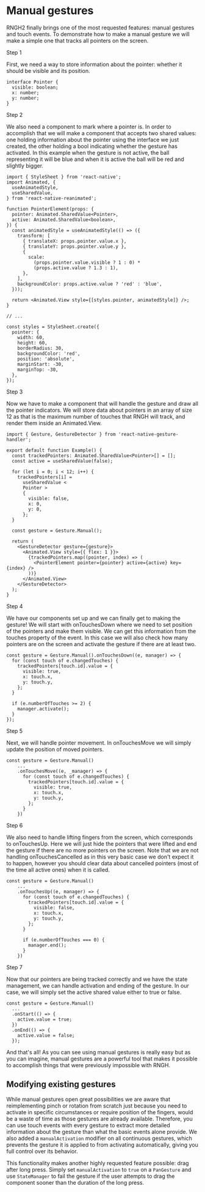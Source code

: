 # Manual gestures

RNGH2 finally brings one of the most requested features: manual gestures and touch events. To demonstrate how to make a manual gesture we will make a simple one that tracks all pointers on the screen.

Step 1

First, we need a way to store information about the pointer: whether it should be visible and its position.

```
interface Pointer {
  visible: boolean;
  x: number;
  y: number;
}
```

Step 2

We also need a component to mark where a pointer is. In order to accomplish that we will make a component that accepts two shared values: one holding information about the pointer using the interface we just created, the other holding a bool indicating whether the gesture has activated. In this example when the gesture is not active, the ball representing it will be blue and when it is active the ball will be red and slightly bigger.

```
import { StyleSheet } from 'react-native';
import Animated, {
  useAnimatedStyle,
  useSharedValue,
} from 'react-native-reanimated';

function PointerElement(props: {
  pointer: Animated.SharedValue<Pointer>,
  active: Animated.SharedValue<boolean>,
}) {
  const animatedStyle = useAnimatedStyle(() => ({
    transform: [
      { translateX: props.pointer.value.x },
      { translateY: props.pointer.value.y },
      {
        scale:
          (props.pointer.value.visible ? 1 : 0) *
          (props.active.value ? 1.3 : 1),
      },
    ],
    backgroundColor: props.active.value ? 'red' : 'blue',
  }));

  return <Animated.View style={[styles.pointer, animatedStyle]} />;
}

// ...

const styles = StyleSheet.create({
  pointer: {
    width: 60,
    height: 60,
    borderRadius: 30,
    backgroundColor: 'red',
    position: 'absolute',
    marginStart: -30,
    marginTop: -30,
  },
});
```

Step 3

Now we have to make a component that will handle the gesture and draw all the pointer indicators. We will store data about pointers in an array of size 12 as that is the maximum number of touches that RNGH will track, and render them inside an Animated.View.

```
import { Gesture, GestureDetector } from 'react-native-gesture-handler';

export default function Example() {
  const trackedPointers: Animated.SharedValue<Pointer>[] = [];
  const active = useSharedValue(false);

  for (let i = 0; i < 12; i++) {
    trackedPointers[i] =
      useSharedValue <
      Pointer >
      {
        visible: false,
        x: 0,
        y: 0,
      };
  }

  const gesture = Gesture.Manual();

  return (
    <GestureDetector gesture={gesture}>
      <Animated.View style={{ flex: 1 }}>
        {trackedPointers.map((pointer, index) => (
          <PointerElement pointer={pointer} active={active} key={index} />
        ))}
      </Animated.View>
    </GestureDetector>
  );
}
```

Step 4

We have our components set up and we can finally get to making the gesture! We will start with onTouchesDown where we need to set position of the pointers and make them visible. We can get this information from the touches property of the event. In this case we will also check how many pointers are on the screen and activate the gesture if there are at least two.

```
const gesture = Gesture.Manual().onTouchesDown((e, manager) => {
  for (const touch of e.changedTouches) {
    trackedPointers[touch.id].value = {
      visible: true,
      x: touch.x,
      y: touch.y,
    };
  }

  if (e.numberOfTouches >= 2) {
    manager.activate();
  }
});
```

Step 5

Next, we will handle pointer movement. In onTouchesMove we will simply update the position of moved pointers.

```
const gesture = Gesture.Manual()
    ...
    .onTouchesMove((e, _manager) => {
      for (const touch of e.changedTouches) {
        trackedPointers[touch.id].value = {
          visible: true,
          x: touch.x,
          y: touch.y,
        };
      }
    })
```

Step 6

We also need to handle lifting fingers from the screen, which corresponds to onTouchesUp. Here we will just hide the pointers that were lifted and end the gesture if there are no more pointers on the screen. Note that we are not handling onTouchesCancelled as in this very basic case we don't expect it to happen, however you should clear data about cancelled pointers (most of the time all active ones) when it is called.

```
const gesture = Gesture.Manual()
    ...
    .onTouchesUp((e, manager) => {
      for (const touch of e.changedTouches) {
        trackedPointers[touch.id].value = {
          visible: false,
          x: touch.x,
          y: touch.y,
        };
      }

      if (e.numberOfTouches === 0) {
        manager.end();
      }
    })
```

Step 7

Now that our pointers are being tracked correctly and we have the state management, we can handle activation and ending of the gesture. In our case, we will simply set the active shared value either to true or false.

```
const gesture = Gesture.Manual()
  ...
  .onStart(() => {
    active.value = true;
  })
  .onEnd(() => {
    active.value = false;
  });
```

And that's all! As you can see using manual gestures is really easy but as you can imagine, manual gestures are a powerful tool that makes it possible to accomplish things that were previously impossible with RNGH.

## Modifying existing gestures

While manual gestures open great possibilities we are aware that reimplementing pinch or rotation from scratch just because you need to activate in specific circumstances or require position of the fingers, would be a waste of time as those gestures are already available. Therefore, you can use touch events with every gesture to extract more detailed information about the gesture than what the basic events alone provide. We also added a `manualActivation` modifier on all continuous gestures, which prevents the gesture it is applied to from activating automatically, giving you full control over its behavior.

This functionality makes another highly requested feature possible: drag after long press. Simply set `manualActivation` to `true` on a `PanGesture` and use `StateManager` to fail the gesture if the user attempts to drag the component sooner than the duration of the long press.
